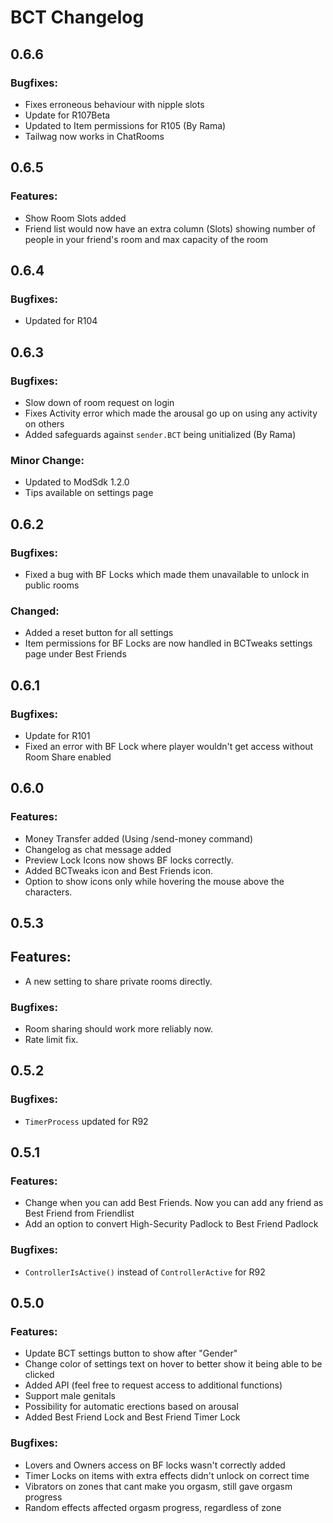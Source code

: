 # BCT Changelog

## 0.6.6
### Bugfixes:
- Fixes erroneous behaviour with nipple slots
- Update for R107Beta
- Updated to Item permissions for R105 (By Rama)
- Tailwag now works in ChatRooms

## 0.6.5
### Features:
- Show Room Slots added
- Friend list would now have an extra column (Slots) showing number of people in your friend's room and max capacity of the room

## 0.6.4
### Bugfixes:
- Updated for R104

## 0.6.3
### Bugfixes:
- Slow down of room request on login
- Fixes Activity error which made the arousal go up on using any activity on others
- Added safeguards against `sender.BCT` being unitialized (By Rama)

### Minor Change:
- Updated to ModSdk 1.2.0
- Tips available on settings page

## 0.6.2
### Bugfixes:
- Fixed a bug with BF Locks which made them unavailable to unlock in public rooms

### Changed:
- Added a reset button for all settings
- Item permissions for BF Locks are now handled in BCTweaks settings page under Best Friends

## 0.6.1
### Bugfixes:
- Update for R101
- Fixed an error with BF Lock where player wouldn't get access without Room Share enabled

## 0.6.0
### Features:
- Money Transfer added (Using /send-money command)
- Changelog as chat message added
- Preview Lock Icons now shows BF locks correctly.
- Added BCTweaks icon and Best Friends icon.
- Option to show icons only while hovering the mouse above the characters.

## 0.5.3
## Features:
- A new setting to share private rooms directly.

### Bugfixes:
- Room sharing should work more reliably now.
- Rate limit fix.

## 0.5.2
### Bugfixes:
- `TimerProcess` updated for R92

## 0.5.1
### Features:
- Change when you can add Best Friends. Now you can add any friend as Best Friend from Friendlist
- Add an option to convert High-Security Padlock to Best Friend Padlock

### Bugfixes:
- `ControllerIsActive()` instead of `ControllerActive` for R92

## 0.5.0
### Features:
- Update BCT settings button to show after "Gender"
- Change color of settings text on hover to better show it being able to be clicked
- Added API (feel free to request access to additional functions)
- Support male genitals
- Possibility for automatic erections based on arousal
- Added Best Friend Lock and Best Friend Timer Lock

### Bugfixes:
- Lovers and Owners access on BF locks wasn't correctly added 
- Timer Locks on items with extra effects didn't unlock on correct time
- Vibrators on zones that cant make you orgasm, still gave orgasm progress
- Random effects affected orgasm progress, regardless of zone